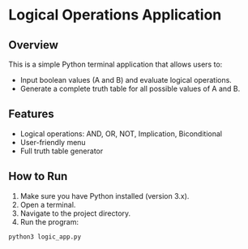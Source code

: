 # Logical Operations Application

## Overview
This is a simple Python terminal application that allows users to:
- Input boolean values (A and B) and evaluate logical operations.
- Generate a complete truth table for all possible values of A and B.

## Features
- Logical operations: AND, OR, NOT, Implication, Biconditional
- User-friendly menu
- Full truth table generator

## How to Run
1. Make sure you have Python installed (version 3.x).
2. Open a terminal.
3. Navigate to the project directory.
4. Run the program:

```bash
python3 logic_app.py
